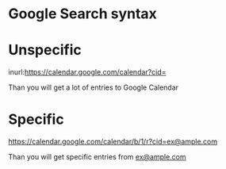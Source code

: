 # Google Search syntax

# Unspecific
inurl:https://calendar.google.com/calendar?cid=

Than you will get a lot of entries to Google Calendar 


# Specific
https://calendar.google.com/calendar/b/1/r?cid=ex@ample.com

Than you will get specific entries from ex@ample.com
